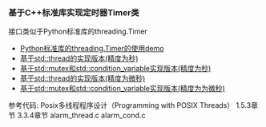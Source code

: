 ### 基于C++标准库实现定时器Timer类

接口类似于Python标准库的threading.Timer 

- [Python标准库的threading.Timer的使用demo](benchmark)
- [基于std::thread的实现版本(精度为秒)](recipe-01)
- [基于std::mutex和std::condition_variable实现版本(精度为秒)](recipe-02)
- [基于std::thread的实现版本(精度为微秒)](recipe-01)
- [基于std::mutex和std::condition_variable实现版本(精度为为微秒)](recipe-02)


参考代码: Posix多线程程序设计（Programming with POSIX Threads） 1.5.3章节 3.3.4章节
alarm_thread.c alarm_cond.c
